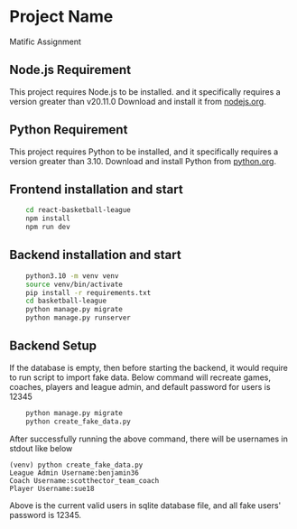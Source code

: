 # Project Name

Matific Assignment

## Node.js Requirement

This project requires Node.js to be installed. and it specifically requires a version greater than v20.11.0 Download and install it from [nodejs.org](https://nodejs.org/).

## Python Requirement

This project requires Python to be installed, and it specifically requires a version greater than 3.10. Download and install Python from [python.org](https://www.python.org/).

## Frontend installation and start

```bash
    cd react-basketball-league
    npm install
    npm run dev
```

## Backend installation and start

```bash
    python3.10 -m venv venv
    source venv/bin/activate
    pip install -r requirements.txt
    cd basketball-league
    python manage.py migrate
    python manage.py runserver
```

## Backend Setup

If the database is empty, then before starting the backend, it would require to run script to import fake data.
Below command will recreate games, coaches, players and league admin, and default password for users is 12345

```bash
    python manage.py migrate
    python create_fake_data.py
```
After successfully running the above command, there will be usernames in stdout like below
```
(venv) python create_fake_data.py
League Admin Username:benjamin36
Coach Username:scotthector_team_coach
Player Username:sue18
```
Above is the current valid users in sqlite database file, and all fake users' password is 12345.
